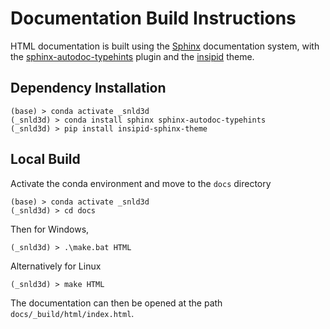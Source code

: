 # Documentation Build Instructions

HTML documentation is built using the [Sphinx][1] documentation system, with the 
[sphinx-autodoc-typehints][2] plugin and the [insipid][3] theme.

## Dependency Installation

```
(base) > conda activate _snld3d
(_snld3d) > conda install sphinx sphinx-autodoc-typehints
(_snld3d) > pip install insipid-sphinx-theme
```

## Local Build

Activate the conda environment and move to the `docs` directory

```
(base) > conda activate _snld3d
(_snld3d) > cd docs
```

Then for Windows,

```
(_snld3d) > .\make.bat HTML
```

Alternatively for Linux

```
(_snld3d) > make HTML
```

The documentation can then be opened at the path `docs/_build/html/index.html`.

[1]: https://www.sphinx-doc.org/en/master/
[2]: https://github.com/tox-dev/sphinx-autodoc-typehints
[3]: https://insipid-sphinx-theme.readthedocs.io/
